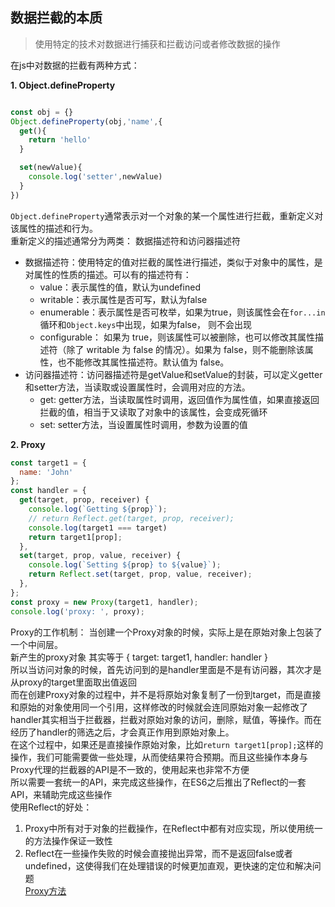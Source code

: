 
## 数据拦截的本质

> 使用特定的技术对数据进行捕获和拦截访问或者修改数据的操作

在js中对数据的拦截有两种方式：

**1. Object.defineProperty**

```js

const obj = {}
Object.defineProperty(obj,'name',{
  get(){
    return 'hello'
  }

  set(newValue){
    console.log('setter',newValue)
  }
})

```
`Object.defineProperty`通常表示对一个对象的某一个属性进行拦截，重新定义对该属性的描述和行为。  
重新定义的描述通常分为两类： 数据描述符和访问器描述符
- 数据描述符：使用特定的值对拦截的属性进行描述，类似于对象中的属性，是对属性的性质的描述。可以有的描述符有：
  - value：表示属性的值，默认为undefined
  - writable：表示属性是否可写，默认为false
  - enumerable：表示属性是否可枚举，如果为true，则该属性会在`for...in`循环和`Object.keys`中出现，如果为false， 则不会出现
  - configurable： 如果为 true，则该属性可以被删除，也可以修改其属性描述符（除了 writable 为 false 的情况）。如果为 false，则不能删除该属性，也不能修改其属性描述符。默认值为 false。
- 访问器描述符：访问器描述符是getValue和setValue的封装，可以定义getter和setter方法，当读取或设置属性时，会调用对应的方法。
  - get: getter方法，当读取属性时调用，返回值作为属性值，如果直接返回拦截的值，相当于又读取了对象中的该属性，会变成死循环
  - set: setter方法，当设置属性时调用，参数为设置的值

**2. Proxy**
```js
const target1 = {
  name: 'John'
};
const handler = {
  get(target, prop, receiver) {
    console.log(`Getting ${prop}`);
    // return Reflect.get(target, prop, receiver);
    console.log(target1 === target)
    return target1[prop];
  },
  set(target, prop, value, receiver) {
    console.log(`Setting ${prop} to ${value}`);
    return Reflect.set(target, prop, value, receiver);
  },
};
const proxy = new Proxy(target1, handler);
console.log('proxy: ', proxy);
```
Proxy的工作机制： 当创建一个Proxy对象的时候，实际上是在原始对象上包装了一个中间层。  
新产生的proxy对象 其实等于 { target: target1, handler: handler }  
所以当访问对象的时候，首先访问到的是handler里面是不是有访问器，其次才是从proxy的target里面取出值返回  
而在创建Proxy对象的过程中，并不是将原始对象复制了一份到target，而是直接和原始的对象使用同一个引用，这样修改的时候就会连同原始对象一起修改了  
handler其实相当于拦截器，拦截对原始对象的访问，删除，赋值，等操作。而在经历了handler的筛选之后，才会真正作用到原始对象上。  
在这个过程中，如果还是直接操作原始对象，比如`return target1[prop];`这样的操作，我们可能需要做一些处理，从而使结果符合预期。而且这些操作本身与Proxy代理的拦截器的API是不一致的，使用起来也非常不方便  
所以需要一套统一的API，来完成这些操作，在ES6之后推出了Reflect的一套API，来辅助完成这些操作  
使用Reflect的好处：  
1. Proxy中所有对于对象的拦截操作，在Reflect中都有对应实现，所以使用统一的方法操作保证一致性  
2. Reflect在一些操作失败的时候会直接抛出异常，而不是返回false或者undefined，这使得我们在处理错误的时候更加直观，更快速的定位和解决问题  
[Proxy方法](https://developer.mozilla.org/zh-CN/docs/Web/JavaScript/Reference/Global_Objects/Proxy)

